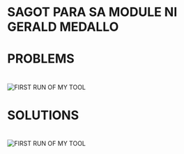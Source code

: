# SAGOT PARA SA MODULE NI GERALD MEDALLO
#
# PROBLEMS
#
![FIRST RUN OF MY TOOL](https://github.com/mkdirlove/PROGRAMMING/blob/master/c++.png)
# SOLUTIONS
#
![FIRST RUN OF MY TOOL](https://github.com/mkdirlove/PROGRAMMING/blob/master/preview.png)
